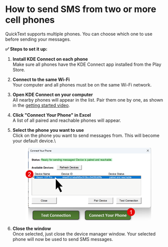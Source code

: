 # How to send SMS from two or more cell phones

QuickText supports multiple phones. You can choose which one to use before sending your messages.

**✅ Steps to set it up:**

1. **Install KDE Connect on each phone**\
   Make sure all phones have the KDE Connect app installed from the Play Store.
2. **Connect to the same Wi-Fi**\
   Your computer and all phones must be on the same Wi-Fi network.
3. **Open KDE Connect on your computer**\
   All nearby phones will appear in the list. Pair them one by one, as shown in the [getting started video](fundamentals/getting-started.md).
4. **Click "Connect Your Phone" in Excel**\
   A list of all paired and reachable phones will appear.
5.  **Select the phone you want to use**\
    Click on the phone you want to send messages from. This will become your default device.\


    <div align="left"><figure><img src=".gitbook/assets/image (11).png" alt=""><figcaption></figcaption></figure></div>
6. **Close the window**\
   Once selected, just close the device manager window. Your selected phone will now be used to send SMS messages.
